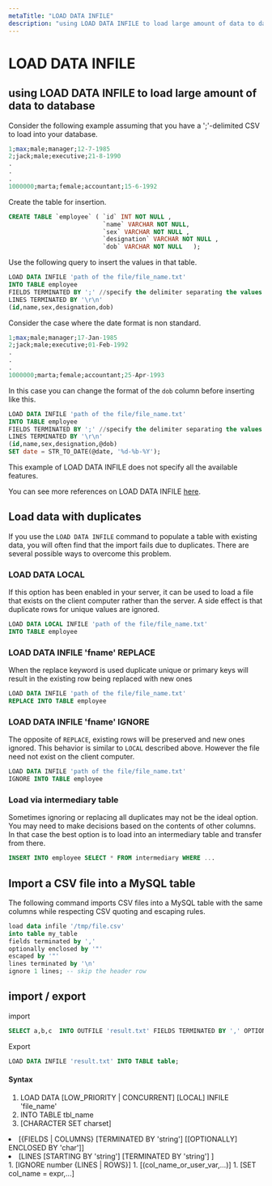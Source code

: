 ```yaml
---
metaTitle: "LOAD DATA INFILE"
description: "using LOAD DATA INFILE to load large amount of data to database, Load data with duplicates, Import a CSV file into a MySQL table, import / export"
---
```


# LOAD DATA INFILE



## using LOAD DATA INFILE to load large amount of data to database


Consider the following example assuming that you have a ';'-delimited CSV to load into your database.

```sql
1;max;male;manager;12-7-1985
2;jack;male;executive;21-8-1990
.
.
.
1000000;marta;female;accountant;15-6-1992

```

Create the table for insertion.

```sql
CREATE TABLE `employee` ( `id` INT NOT NULL ,
                          `name` VARCHAR NOT NULL, 
                          `sex` VARCHAR NOT NULL ,
                          `designation` VARCHAR NOT NULL ,
                          `dob` VARCHAR NOT NULL   );                              

```

Use the following query to insert the values in that table.

```sql
LOAD DATA INFILE 'path of the file/file_name.txt' 
INTO TABLE employee
FIELDS TERMINATED BY ';' //specify the delimiter separating the values
LINES TERMINATED BY '\r\n'
(id,name,sex,designation,dob)

```

Consider the case where the date format is non standard.

```sql
1;max;male;manager;17-Jan-1985
2;jack;male;executive;01-Feb-1992
.
.
.
1000000;marta;female;accountant;25-Apr-1993

```

In this case you can change the format of the `dob` column before inserting like this.

```sql
LOAD DATA INFILE 'path of the file/file_name.txt' 
INTO TABLE employee
FIELDS TERMINATED BY ';' //specify the delimiter separating the values
LINES TERMINATED BY '\r\n'
(id,name,sex,designation,@dob)
SET date = STR_TO_DATE(@date, '%d-%b-%Y');

```

This example of LOAD DATA INFILE does not specify all the available features.

You can see more references on LOAD DATA INFILE [here](http://dev.mysql.com/doc/refman/5.7/en/load-data.html).



## Load data with duplicates


If you use the `LOAD DATA INFILE` command to populate a table with existing data, you will often find that the import fails due to duplicates. There are several possible ways to overcome this problem.

### LOAD DATA LOCAL

If this option has been enabled in your server, it can be used to load a file that exists on the client computer rather than the server. A side effect is that duplicate rows for unique values are ignored.

```sql
LOAD DATA LOCAL INFILE 'path of the file/file_name.txt' 
INTO TABLE employee

```

### LOAD DATA INFILE 'fname' REPLACE

When the replace keyword is used duplicate unique or primary keys will result in the existing row being replaced with new ones

```sql
LOAD DATA INFILE 'path of the file/file_name.txt' 
REPLACE INTO TABLE employee

```

### LOAD DATA INFILE 'fname' IGNORE

The opposite of `REPLACE`, existing rows will be preserved and new ones ignored. This behavior is similar to `LOCAL` described above. However the file need not exist on the client computer.

```sql
LOAD DATA INFILE 'path of the file/file_name.txt' 
IGNORE INTO TABLE employee

```

### Load via intermediary table

Sometimes ignoring or replacing all duplicates may not be the ideal option. You may need to make decisions based on the contents of other columns. In that case the best option is to load into an intermediary table and transfer from there.

```sql
INSERT INTO employee SELECT * FROM intermediary WHERE ...

```



## Import a CSV file into a MySQL table


The following command imports CSV files into a MySQL table with the same columns while respecting CSV quoting and escaping rules.

```sql
load data infile '/tmp/file.csv'
into table my_table
fields terminated by ','
optionally enclosed by '"'
escaped by '"'
lines terminated by '\n'
ignore 1 lines; -- skip the header row

```



## import / export


import

```sql
SELECT a,b,c  INTO OUTFILE 'result.txt' FIELDS TERMINATED BY ',' OPTIONALLY ENCLOSED BY '"' LINES TERMINATED BY '\n' FROM table;

```

Export

```sql
LOAD DATA INFILE 'result.txt' INTO TABLE table;

```



#### Syntax


1. LOAD DATA [LOW_PRIORITY | CONCURRENT] [LOCAL] INFILE 'file_name'
1. INTO TABLE tbl_name
1. [CHARACTER SET charset]
<li>[{FIELDS | COLUMNS}
[TERMINATED BY 'string']
[[OPTIONALLY] ENCLOSED BY 'char']]</li>
<li>[LINES
[STARTING BY 'string']
[TERMINATED BY 'string']
]</li>
1. [IGNORE number {LINES | ROWS}]
1. [(col_name_or_user_var,...)]
1. [SET col_name = expr,...]

